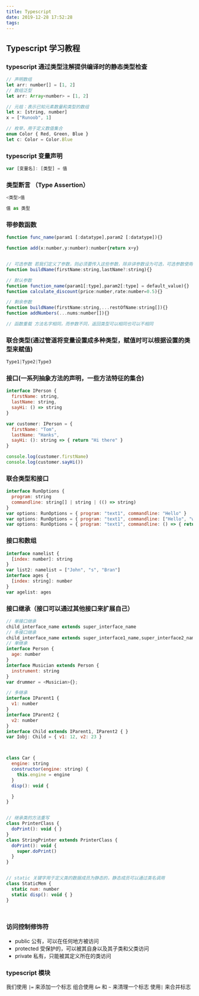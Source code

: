 ```yaml
---
title: Typescript
date: 2019-12-28 17:52:28
tags:
---
```


## Typescript 学习教程

### typescript 通过类型注解提供编译时的静态类型检查
```js
// 声明数组
let arr: number[] = [1, 2]
// 数组泛型
let arr: Array<number> = [1, 2]

// 元祖：表示已知元素数量和类型的数组
let x: [string, number]
x = ["Runoob", 1]

// 枚举，用于定义数值集合
enum Color { Red, Green, Blue }
let c: Color = Color.Blue

```


### typescript 变量声明

```js
var [变量名]: [类型] = 值
```

### 类型断言 （Type Assertion）
```js
<类型>值

值 as 类型
```


### 带参数函数

```js
function func_name(param1 [:datatype],param2 [:datatype]){}

function add(x:number,y:number):number{return x+y}


// 可选参数 若我们定义了参数，则必须要传入这些参数，除非讲参数设为可选，可选参数使用问号标识
function buildName(firstName:string,lastName?:string){}

// 默认参数
function function_name(param1[:type],param2[:type] = default_value){}
function calculate_discount(price:number,rate:number=0.5){}

// 剩余参数
function buildName(firstName:string,...restOfName:string[]){}
function addNumbers(...nums:number[]){}

// 函数重载 方法名字相同，而参数不同，返回类型可以相同也可以不相同

```

### 联合类型(通过管道将变量设置成多种类型，赋值时可以根据设置的类型来赋值)
```js
Type1|Type2|Type3
```

### 接口(一系列抽象方法的声明，一些方法特征的集合)
```js
interface IPerson {
  firstName: string,
  lastName: string,
  sayHi: () => string
}

var customer: IPerson = {
  firstName: "Tom",
  lastName: "Hanks",
  sayHi: (): string => { return "Hi there" }
}

console.log(customer.firstName)
console.log(customer.sayHi())
```

### 联合类型和接口

```js
interface RunOptions {
  program: string
  commandline: string[] | string | (() => string)
}
var options: RunOptions = { program: "text1", commandline: "Hello" }
var options: RunOptions = { program: "text1", commandline: ["Hello", "world"] }
var options: RunOptions = { program: "text1", commandline: () => { return "**Hello world**" } }
```


### 接口和数组
```js
interface namelist {
  [index: number]: string
}
var list2: namelist = ["John", "s", "Bran"]
interface ages {
  [index: string]: number
}
var agelist: ages

```


### 接口继承（接口可以通过其他接口来扩展自己）
```js
// 单接口继承
child_interface_name extends super_interface_name
// 多接口继承
child_interface_name extends super_interface1_name,super_interface2_name,...,super_interfaceN_name
// 单继承
interface Person {
  age: number
}
interface Musician extends Person {
  instrument: string
}
var drummer = <Musician>{};

```

```js
// 多继承
interface IParent1 {
  v1: number
}
interface IParent2 {
  v2: number
}
interface Child extends IParent1, IParent2 { }
var Iobj: Child = { v1: 12, v2: 23 }



class Car {
  engine: string
  constructor(engine: string) {
    this.engine = engine
  }
  disp(): void {

  }
}


// 继承类的方法重写
class PrinterClass {
  doPrint(): void { }
}
class StringPrinter extends PrinterClass {
  doPrint(): void {
    super.doPrint()
  }
}


// static 关键字用于定义类的数据成员为静态的，静态成员可以通过类名调用
class StaticMem {
  static num: number
  static disp(): void { }
}




```
### 访问控制修饰符
  - public 公有，可以在任何地方被访问
  - protected 受保护的，可以被其自身以及其子类和父类访问
  - private 私有，只能被其定义所在的类访问



### typescript 模块




我们使用 ` |= ` 来添加一个标志
组合使用 ` &= ` 和 ` ~ ` 来清理一个标志
使用` | ` 来合并标志 
